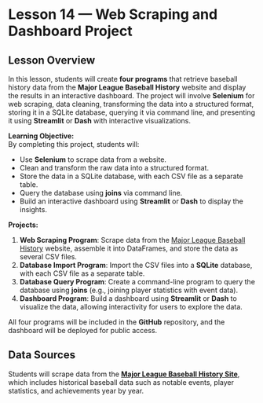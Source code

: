# Lesson 14 — Web Scraping and Dashboard Project

## Lesson Overview
In this lesson, students will create **four programs** that retrieve baseball history data from the **Major League Baseball History** website and display the results in an interactive dashboard. The project will involve **Selenium** for web scraping, data cleaning, transforming the data into a structured format, storing it in a SQLite database, querying it via command line, and presenting it using **Streamlit** or **Dash** with interactive visualizations.

**Learning Objective:**  
By completing this project, students will:
- Use **Selenium** to scrape data from a website.
- Clean and transform the raw data into a structured format.
- Store the data in a SQLite database, with each CSV file as a separate table.
- Query the database using **joins** via command line.
- Build an interactive dashboard using **Streamlit** or **Dash** to display the insights.

**Projects:**
1. **Web Scraping Program**: Scrape data from the [Major League Baseball History](https://www.baseball-almanac.com/yearmenu.shtml) website, assemble it into DataFrames, and store the data as several CSV files.
2. **Database Import Program**: Import the CSV files into a **SQLite** database, with each CSV file as a separate table.
3. **Database Query Program**: Create a command-line program to query the database using **joins** (e.g., joining player statistics with event data).
4. **Dashboard Program**: Build a dashboard using **Streamlit** or **Dash** to visualize the data, allowing interactivity for users to explore the data.

All four programs will be included in the **GitHub** repository, and the dashboard will be deployed for public access.

## Data Sources

Students will scrape data from the **[Major League Baseball History Site](https://www.baseball-almanac.com/yearmenu.shtml)**, which includes historical baseball data such as notable events, player statistics, and achievements year by year.
